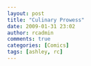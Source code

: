 ```yaml
---
layout: post
title: "Culinary Prowess"
date: 2009-01-31 23:02
author: rcadmin
comments: true
categories: [Comics]
tags: [ashley, rc]
---
```

<a href="http://bitsmack.com/wp/2009/02/01/culinary-prowess/"><img src="http://dl.bitsmack.com/uploads/2009/01/20090131.jpg" alt="" title="... and the ladder?" class="alignnone size-full wp-image-1563" /></a>
